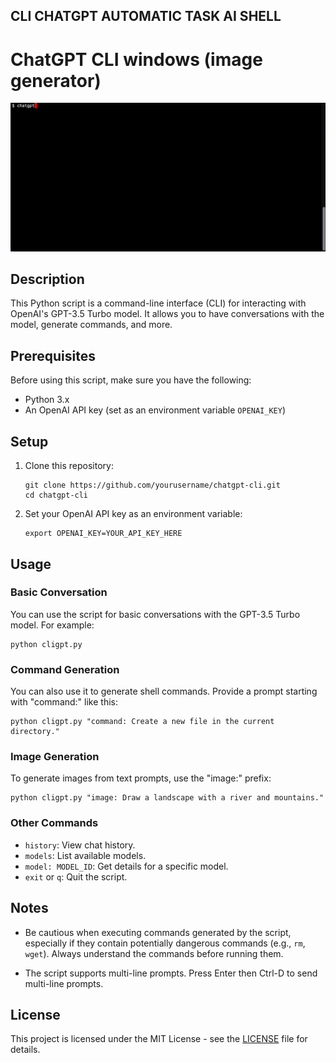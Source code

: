 ## CLI CHATGPT AUTOMATIC TASK AI SHELL 
 
# ChatGPT CLI windows (image generator)

![Demo GIF](https://github.com/AiGptCode/CLI-CHATGPT-AUTOMATIC-TASK-AISHELL/blob/main/IMG_5100.gif)
 
## Description

This Python script is a command-line interface (CLI) for interacting with OpenAI's GPT-3.5 Turbo model. It allows you to have conversations with the model, generate commands, and more.
 
## Prerequisites

Before using this script, make sure you have the following:

- Python 3.x
- An OpenAI API key (set as an environment variable `OPENAI_KEY`)

## Setup

1. Clone this repository:
   ```
   git clone https://github.com/yourusername/chatgpt-cli.git
   cd chatgpt-cli
   ```

2. Set your OpenAI API key as an environment variable:
   ```
   export OPENAI_KEY=YOUR_API_KEY_HERE
   ```


## Usage

### Basic Conversation

You can use the script for basic conversations with the GPT-3.5 Turbo model. For example:

```
python cligpt.py
```

### Command Generation

You can also use it to generate shell commands. Provide a prompt starting with "command:" like this:

```
python cligpt.py "command: Create a new file in the current directory."
```

### Image Generation

To generate images from text prompts, use the "image:" prefix:

```
python cligpt.py "image: Draw a landscape with a river and mountains."
```

### Other Commands

- `history`: View chat history.
- `models`: List available models.
- `model: MODEL_ID`: Get details for a specific model.
- `exit` or `q`: Quit the script.

## Notes

- Be cautious when executing commands generated by the script, especially if they contain potentially dangerous commands (e.g., `rm`, `wget`). Always understand the commands before running them.

- The script supports multi-line prompts. Press Enter then Ctrl-D to send multi-line prompts.


## License

This project is licensed under the MIT License - see the [LICENSE](LICENSE) file for details.

